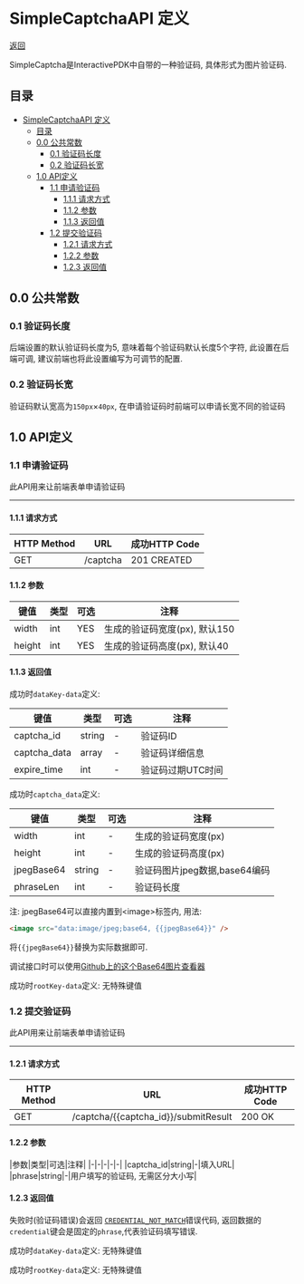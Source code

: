 # SimpleCaptchaAPI 定义

 [返回](README.md)   

 SimpleCaptcha是InteractivePDK中自带的一种验证码, 具体形式为图片验证码.

## 目录

- [SimpleCaptchaAPI 定义](#simplecaptchaapi-定义)
  - [目录](#目录)
  - [0.0 公共常数](#00-公共常数)
    - [0.1 验证码长度](#01-验证码长度)
    - [0.2 验证码长宽](#02-验证码长宽)
  - [1.0 API定义](#10-api定义)
    - [1.1 申请验证码](#11-申请验证码)
      - [1.1.1 请求方式](#111-请求方式)
      - [1.1.2 参数](#112-参数)
      - [1.1.3 返回值](#113-返回值)
    - [1.2 提交验证码](#12-提交验证码)
      - [1.2.1 请求方式](#121-请求方式)
      - [1.2.2 参数](#122-参数)
      - [1.2.3 返回值](#123-返回值)

## 0.0 公共常数

### 0.1 验证码长度

后端设置的默认验证码长度为5, 意味着每个验证码默认长度5个字符, 此设置在后端可调, 建议前端也将此设置编写为可调节的配置.

### 0.2 验证码长宽

验证码默认宽高为`150px`×`40px`, 在申请验证码时前端可以申请长宽不同的验证码

## 1.0 API定义

### 1.1 申请验证码

此API用来让前端表单申请验证码

---

#### 1.1.1 请求方式

|HTTP Method|URL|成功HTTP Code|
|-|-|-|
|GET|/captcha|201 CREATED|

#### 1.1.2 参数

|键值|类型|可选|注释|
|-|-|-|-|
|width|int|YES|生成的验证码宽度(px), 默认150|
|height|int|YES|生成的验证码高度(px), 默认40|

#### 1.1.3 返回值
成功时`dataKey-data`定义:

|键值|类型|可选|注释|
|-|-|-|-|
|captcha_id|string|-|验证码ID|
|captcha_data|array|-|验证码详细信息|
|expire_time|int|-|验证码过期UTC时间|

成功时`captcha_data`定义:

|键值|类型|可选|注释|
|-|-|-|-|
|width|int|-|生成的验证码宽度(px)|
|height|int|-|生成的验证码高度(px)|
|jpegBase64|string|-|验证码图片jpeg数据,base64编码|
|phraseLen|int|-|验证码长度|

注: jpegBase64可以直接内置到&lt;image&gt;标签内, 用法:

```html
<image src="data:image/jpeg;base64, {{jpegBase64}}" />
```

将`{{jpegBase64}}`替换为实际数据即可.

调试接口时可以使用[Github上的这个Base64图片查看器](https://jaredwinick.github.io/base64-image-viewer/)

成功时`rootKey-data`定义: 无特殊键值

### 1.2 提交验证码

此API用来让前端表单申请验证码

---

#### 1.2.1 请求方式

|HTTP Method|URL|成功HTTP Code|
|-|-|-|
|GET|/captcha/{{captcha_id}}/submitResult|200 OK|

#### 1.2.2 参数

|参数|类型|可选|注释|
|-|-|-|-|-|
|captcha_id|string|-|填入URL|
|phrase|string|-|用户填写的验证码, 无需区分大小写|


#### 1.2.3 返回值

失败时(验证码错误)会返回 [`CREDENTIAL_NOT_MATCH`](API.md#02-错误代码errorcode)错误代码, 返回数据的`credential`键会是固定的`phrase`,代表验证码填写错误.

成功时`dataKey-data`定义: 无特殊键值

成功时`rootKey-data`定义: 无特殊键值
